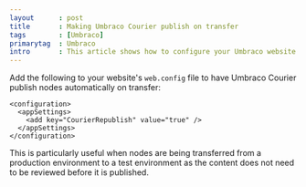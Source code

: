 ```yaml
---
layout      : post
title       : Making Umbraco Courier publish on transfer
tags        : [Umbraco]
primarytag  : Umbraco
intro       : This article shows how to configure your Umbraco website to have Courier publish notes automatically when tranferred.
---
```


Add the following to your website's `web.config` file to have Umbraco Courier publish nodes automatically on transfer:

<!--prettify lang=xml-->
    <configuration>
      <appSettings>
        <add key="CourierRepublish" value="true" />
      </appSettings>
    </configuration>

This is particularly useful when nodes are being transferred from a production environment to a test environment as the content does not need to be reviewed before it is published.
